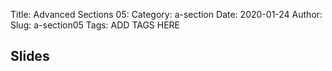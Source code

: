 Title: Advanced Sections 05:
Category: a-section
Date: 2020-01-24
Author: 
Slug: a-section05
Tags: ADD TAGS HERE


## Slides
